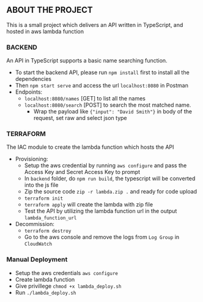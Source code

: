 ## ABOUT THE PROJECT

This is a small project which delivers an API written in TypeScript, and hosted in aws lambda function

### BACKEND

An API in TypeScript supports a basic name searching function.

- To start the backend API, please run `npm install` first to install all the dependencies
- Then `npm start serve` and access the url `localhost:8080` in Postman
- Endpoints:
    - `localhost:8080/names` [GET] to list all the names
    - `localhost:8080/search` [POST] to search the most matched name.
        - Wrap the payload like `{"input": "David Smith"}` in body of the request, set raw and select json type

### TERRAFORM

The IAC module to create the lambda function which hosts the API

- Provisioning:
    - Setup the aws credential by running `aws configure` and pass the Access Key and Secret Access Key to prompt
    - In `backend` folder, do `npm run build`, the typescript will be converted into the js file
    - Zip the source code `zip -r lambda.zip .` and ready for code upload
    - `terraform init`
    - `terraform apply` will create the lambda with zip file
    - Test the API by utilizing the lambda function url in the output `lambda_function_url`
- Decommission:
    - `terraform destroy`
    - Go to the aws console and remove the logs from `Log Group` in `CloudWatch`

### Manual Deployment

- Setup the aws credentials `aws configure`
- Create lambda function
- Give privillege `chmod +x lambda_deploy.sh`
- Run `./lambda_deploy.sh` 